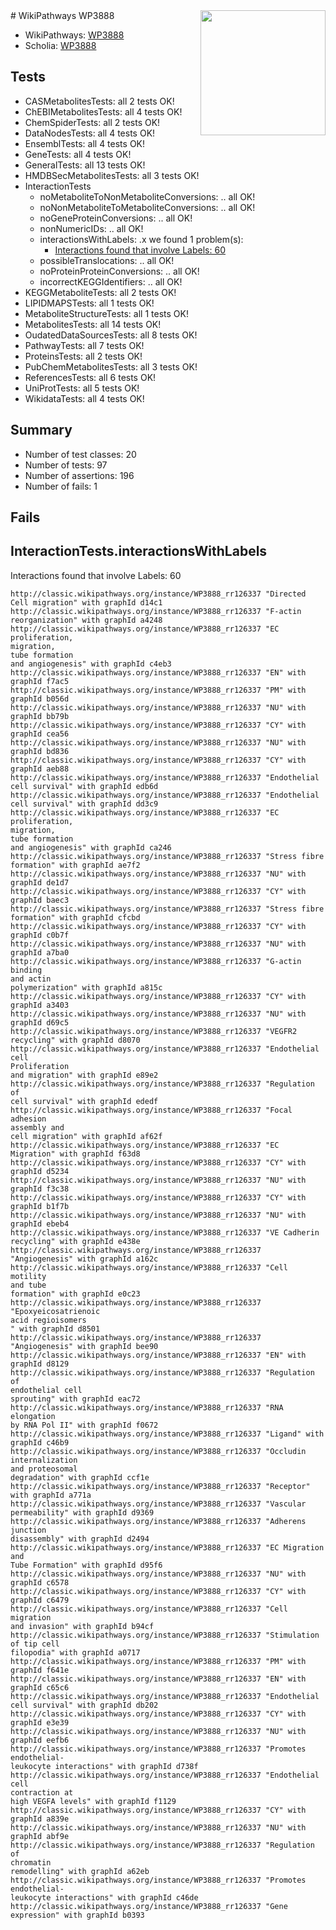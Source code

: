 <img style="float: right; width: 200px" src="https://upload.wikimedia.org/wikipedia/commons/thumb/8/83/Wplogo_with_text_500.png/640px-Wplogo_with_text_500.png" />
# WikiPathways WP3888

* WikiPathways: [WP3888](https://wikipathways.org/pathways/WP3888)
* Scholia: [WP3888](https://scholia.toolforge.org/wikipathways/WP3888)
## Tests
* CASMetabolitesTests: all 2 tests OK!
* ChEBIMetabolitesTests: all 4 tests OK!
* ChemSpiderTests: all 2 tests OK!
* DataNodesTests: all 4 tests OK!
* EnsemblTests: all 4 tests OK!
* GeneTests: all 4 tests OK!
* GeneralTests: all 13 tests OK!
* HMDBSecMetabolitesTests: all 3 tests OK!
* InteractionTests
    * noMetaboliteToNonMetaboliteConversions: .. all OK!
    * noNonMetaboliteToMetaboliteConversions: .. all OK!
    * noGeneProteinConversions: .. all OK!
    * nonNumericIDs: .. all OK!
    * interactionsWithLabels: .x we found 1 problem(s):
        * [Interactions found that involve Labels: 60](#fe97a953)
    * possibleTranslocations: .. all OK!
    * noProteinProteinConversions: .. all OK!
    * incorrectKEGGIdentifiers: .. all OK!
* KEGGMetaboliteTests: all 2 tests OK!
* LIPIDMAPSTests: all 1 tests OK!
* MetaboliteStructureTests: all 1 tests OK!
* MetabolitesTests: all 14 tests OK!
* OudatedDataSourcesTests: all 8 tests OK!
* PathwayTests: all 7 tests OK!
* ProteinsTests: all 2 tests OK!
* PubChemMetabolitesTests: all 3 tests OK!
* ReferencesTests: all 6 tests OK!
* UniProtTests: all 5 tests OK!
* WikidataTests: all 4 tests OK!


## Summary

* Number of test classes: 20
* Number of tests: 97
* Number of assertions: 196
* Number of fails: 1

## Fails

<a name="fe97a953" />

## InteractionTests.interactionsWithLabels

Interactions found that involve Labels: 60
```
http://classic.wikipathways.org/instance/WP3888_rr126337 "Directed 
Cell migration" with graphId d14c1
http://classic.wikipathways.org/instance/WP3888_rr126337 "F-actin
reorganization" with graphId a4248
http://classic.wikipathways.org/instance/WP3888_rr126337 "EC proliferation,
migration,
tube formation
and angiogenesis" with graphId c4eb3
http://classic.wikipathways.org/instance/WP3888_rr126337 "EN" with graphId f7ac5
http://classic.wikipathways.org/instance/WP3888_rr126337 "PM" with graphId b056d
http://classic.wikipathways.org/instance/WP3888_rr126337 "NU" with graphId bb79b
http://classic.wikipathways.org/instance/WP3888_rr126337 "CY" with graphId cea56
http://classic.wikipathways.org/instance/WP3888_rr126337 "NU" with graphId bd836
http://classic.wikipathways.org/instance/WP3888_rr126337 "CY" with graphId aeb88
http://classic.wikipathways.org/instance/WP3888_rr126337 "Endothelial
cell survival" with graphId edb6d
http://classic.wikipathways.org/instance/WP3888_rr126337 "Endothelial
cell survival" with graphId dd3c9
http://classic.wikipathways.org/instance/WP3888_rr126337 "EC proliferation,
migration,
tube formation
and angiogenesis" with graphId ca246
http://classic.wikipathways.org/instance/WP3888_rr126337 "Stress fibre
formation" with graphId ae7f2
http://classic.wikipathways.org/instance/WP3888_rr126337 "NU" with graphId de1d7
http://classic.wikipathways.org/instance/WP3888_rr126337 "CY" with graphId baec3
http://classic.wikipathways.org/instance/WP3888_rr126337 "Stress fibre
formation" with graphId cfcbd
http://classic.wikipathways.org/instance/WP3888_rr126337 "CY" with graphId c0b7f
http://classic.wikipathways.org/instance/WP3888_rr126337 "NU" with graphId a7ba0
http://classic.wikipathways.org/instance/WP3888_rr126337 "G-actin binding
and actin
polymerization" with graphId a815c
http://classic.wikipathways.org/instance/WP3888_rr126337 "CY" with graphId a3403
http://classic.wikipathways.org/instance/WP3888_rr126337 "NU" with graphId d69c5
http://classic.wikipathways.org/instance/WP3888_rr126337 "VEGFR2
recycling" with graphId d8070
http://classic.wikipathways.org/instance/WP3888_rr126337 "Endothelial cell
Proliferation
and migration" with graphId e89e2
http://classic.wikipathways.org/instance/WP3888_rr126337 "Regulation of
cell survival" with graphId ededf
http://classic.wikipathways.org/instance/WP3888_rr126337 "Focal adhesion
assembly and
cell migration" with graphId af62f
http://classic.wikipathways.org/instance/WP3888_rr126337 "EC Migration" with graphId f63d8
http://classic.wikipathways.org/instance/WP3888_rr126337 "CY" with graphId d5234
http://classic.wikipathways.org/instance/WP3888_rr126337 "NU" with graphId f3c38
http://classic.wikipathways.org/instance/WP3888_rr126337 "CY" with graphId b1f7b
http://classic.wikipathways.org/instance/WP3888_rr126337 "NU" with graphId ebeb4
http://classic.wikipathways.org/instance/WP3888_rr126337 "VE Cadherin
recycling" with graphId e438e
http://classic.wikipathways.org/instance/WP3888_rr126337 "Angiogenesis" with graphId a162c
http://classic.wikipathways.org/instance/WP3888_rr126337 "Cell motility
and tube 
formation" with graphId e0c23
http://classic.wikipathways.org/instance/WP3888_rr126337 "Epoxyeicosatrienoic
acid regioisomers
" with graphId d8501
http://classic.wikipathways.org/instance/WP3888_rr126337 "Angiogenesis" with graphId bee90
http://classic.wikipathways.org/instance/WP3888_rr126337 "EN" with graphId d8129
http://classic.wikipathways.org/instance/WP3888_rr126337 "Regulation of
endothelial cell
sprouting" with graphId eac72
http://classic.wikipathways.org/instance/WP3888_rr126337 "RNA elongation
by RNA Pol II" with graphId f0672
http://classic.wikipathways.org/instance/WP3888_rr126337 "Ligand" with graphId c46b9
http://classic.wikipathways.org/instance/WP3888_rr126337 "Occludin
internalization
and proteosomal
degradation" with graphId ccf1e
http://classic.wikipathways.org/instance/WP3888_rr126337 "Receptor" with graphId a771a
http://classic.wikipathways.org/instance/WP3888_rr126337 "Vascular
permeability" with graphId d9369
http://classic.wikipathways.org/instance/WP3888_rr126337 "Adherens
junction
disassembly" with graphId d2494
http://classic.wikipathways.org/instance/WP3888_rr126337 "EC Migration and
Tube Formation" with graphId d95f6
http://classic.wikipathways.org/instance/WP3888_rr126337 "NU" with graphId c6578
http://classic.wikipathways.org/instance/WP3888_rr126337 "CY" with graphId c6479
http://classic.wikipathways.org/instance/WP3888_rr126337 "Cell migration
and invasion" with graphId b94cf
http://classic.wikipathways.org/instance/WP3888_rr126337 "Stimulation
of tip cell
filopodia" with graphId a0717
http://classic.wikipathways.org/instance/WP3888_rr126337 "PM" with graphId f641e
http://classic.wikipathways.org/instance/WP3888_rr126337 "EN" with graphId c65c6
http://classic.wikipathways.org/instance/WP3888_rr126337 "Endothelial
cell survival" with graphId db202
http://classic.wikipathways.org/instance/WP3888_rr126337 "CY" with graphId e3e39
http://classic.wikipathways.org/instance/WP3888_rr126337 "NU" with graphId eefb6
http://classic.wikipathways.org/instance/WP3888_rr126337 "Promotes endothelial-
leukocyte interactions" with graphId d738f
http://classic.wikipathways.org/instance/WP3888_rr126337 "Endothelial cell
contraction at
high VEGFA levels" with graphId f1129
http://classic.wikipathways.org/instance/WP3888_rr126337 "CY" with graphId a839e
http://classic.wikipathways.org/instance/WP3888_rr126337 "NU" with graphId abf9e
http://classic.wikipathways.org/instance/WP3888_rr126337 "Regulation of
chromatin
remodelling" with graphId a62eb
http://classic.wikipathways.org/instance/WP3888_rr126337 "Promotes endothelial-
leukocyte interactions" with graphId c46de
http://classic.wikipathways.org/instance/WP3888_rr126337 "Gene
expression" with graphId b0393
```

